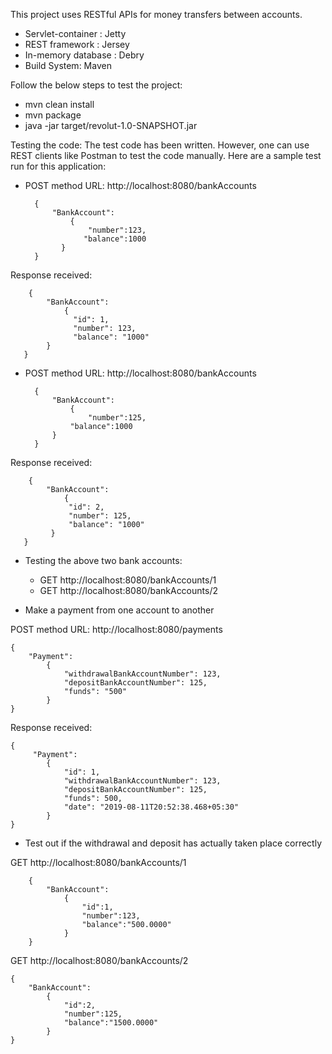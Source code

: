 This project uses RESTful APIs for money transfers between accounts.

- Servlet-container : Jetty
- REST framework : Jersey
- In-memory database : Debry
- Build System: Maven

Follow the below steps to test the project:

- mvn clean install
- mvn package
- java -jar target/revolut-1.0-SNAPSHOT.jar

Testing the code:
The test code has been written. However, one can use REST clients like Postman to test the code manually.
Here are a sample test run for this application:

- POST method
URL: http://localhost:8080/bankAccounts
	
		{
			"BankAccount":
				{	
					"number":123,
   			       "balance":1000
              }
      	}
                
                
Response received: 
	
		{
        	"BankAccount": 
        		{
                  "id": 1,
                  "number": 123,
                  "balance": "1000"
          	}
       }
      
      
- POST method
URL: http://localhost:8080/bankAccounts
	
		{
			"BankAccount":
				{
					"number":125,
          	   	"balance":1000
          	}
    	}
    
Response received: 

		{
        	"BankAccount": 
        		{
                 "id": 2,
                 "number": 125,
                 "balance": "1000"
             }
       }
       
- Testing the above two bank accounts:

	- GET       http://localhost:8080/bankAccounts/1
	- GET       http://localhost:8080/bankAccounts/2

- Make a payment from one account to another

POST method URL: http://localhost:8080/payments

	{
   		"Payment":
   			{
	   			"withdrawalBankAccountNumber": 123,
				"depositBankAccountNumber": 125,
	   			"funds": "500"
   			}
	}
	
Response received:

	{
   		 "Payment": 
			{
				"id": 1,
				"withdrawalBankAccountNumber": 123,
				"depositBankAccountNumber": 125,
				"funds": 500,
				"date": "2019-08-11T20:52:38.468+05:30"
			}	
	}

- Test out if the withdrawal and deposit has actually taken place correctly

GET       http://localhost:8080/bankAccounts/1
		
		{
			"BankAccount":
				{
					"id":1,
					"number":123,
					"balance":"500.0000"
				}
		}

GET       http://localhost:8080/bankAccounts/2

	{
		"BankAccount":
			{	
				"id":2,
				"number":125,
				"balance":"1500.0000"
			}
	}



